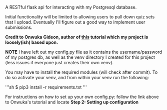 A RESTful flask api for interacting with my Postgresql database.

Initial functionality will be limited to allowing users to pull down quiz sets that I upload.  Eventually I'll figure out a good way to implement user submissions.

**Credit to Onwuka Gideon, author of [this](https://www.codementor.io/dongido/how-to-build-restful-apis-with-python-and-flask-fh5x7zjrx) tutorial which my project is loosely(ish) based upon.**

**NOTE**
I have left out my config.py file as it contains the username/password of my postgres db, as well as the venv directory I created for this project (less issues if everyone just creates their own venv).

You may have to install the required modules (will check after commit).  To do so activate your venv, and from within your venv run the following:

'''sh
$ pip3 install -r requirements.txt
'''

For instructions on how to set up your own config.py: follow the link above to Onwuka's tutorial and locate **Step 2: Setting up configuration**
